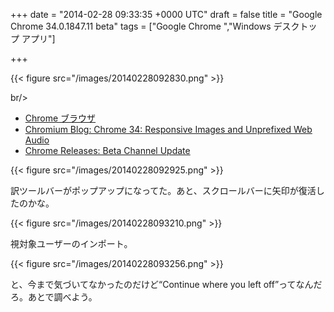 
+++
date = "2014-02-28 09:33:35 +0000 UTC"
draft = false
title = "Google Chrome 34.0.1847.11 beta"
tags = ["Google Chrome ","Windows デスクトップ アプリ"]

+++


{{< figure src="/images/20140228092830.png"  >}}

br/>


<ul>
<li><a href="http://www.google.com/intl/ja/chrome/browser/beta.html">Chrome ブラウザ</a></li>
<li><a href="http://blog.chromium.org/2014/02/chrome-34-responsive-images-and_9316.html">Chromium Blog: Chrome 34: Responsive Images and Unprefixed Web Audio</a></li>
<li><a href="http://googlechromereleases.blogspot.jp/2014/02/beta-channel-update_27.html">Chrome Releases: Beta Channel Update</a></li>
</ul>

{{< figure src="/images/20140228092925.png"  >}}

訳ツールバーがポップアップになってた。あと、スクロールバーに矢印が復活したのかな。

{{< figure src="/images/20140228093210.png"  >}}

視対象ユーザーのインポート。

{{< figure src="/images/20140228093256.png"  >}}

と、今まで気づいてなかったのだけど“Continue where you left off”ってなんだろ。あとで調べよう。


